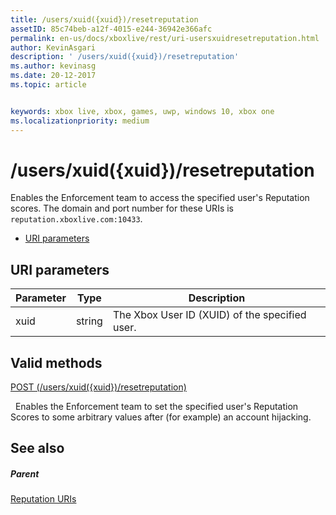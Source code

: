 ```yaml
---
title: /users/xuid({xuid})/resetreputation
assetID: 85c74beb-a12f-4015-e244-36942e366afc
permalink: en-us/docs/xboxlive/rest/uri-usersxuidresetreputation.html
author: KevinAsgari
description: ' /users/xuid({xuid})/resetreputation'
ms.author: kevinasg
ms.date: 20-12-2017
ms.topic: article


keywords: xbox live, xbox, games, uwp, windows 10, xbox one
ms.localizationpriority: medium
---
```



# /users/xuid({xuid})/resetreputation
Enables the Enforcement team to access the specified user's Reputation scores. 
The domain and port number for these URIs is `reputation.xboxlive.com:10433`.
 
  * [URI parameters](#ID4EV)
 
<a id="ID4EV"></a>

 
## URI parameters
 
| Parameter| Type| Description| 
| --- | --- | --- | 
| xuid| string| The Xbox User ID (XUID) of the specified user.| 
  
<a id="ID4EVB"></a>

 
## Valid methods

[POST (/users/xuid({xuid})/resetreputation)](uri-usersxuidresetreputationpost.md)

&nbsp;&nbsp;Enables the Enforcement team to set the specified user's Reputation Scores to some arbitrary values after (for example) an account hijacking.
 
<a id="ID4E6B"></a>

 
## See also
 
<a id="ID4EBC"></a>

 
##### Parent 

[Reputation URIs](atoc-reference-reputation.md)

   